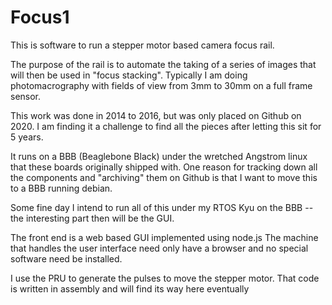 # Focus1

This is software to run a stepper motor based camera focus rail.

The purpose of the rail is to automate the taking of a series of
images that will then be used in "focus stacking".
Typically I am doing photomacrography with fields of view
from 3mm to 30mm on a full frame sensor.

This work was done in 2014 to 2016, but was only placed on Github
on 2020.  I am finding it a challenge to find all the pieces after
letting this sit for 5 years.

It runs on a BBB (Beaglebone Black) under the wretched
Angstrom linux that these boards originally shipped with.
One reason for tracking down all the components and "archiving"
them on Github is that I want to move this to a BBB running
debian.

Some fine day I intend to run all of this under my RTOS Kyu on
the BBB -- the interesting part then will be the GUI.

The front end is a web based GUI implemented using node.js
The machine that handles the user interface need only have a
browser and no special software need be installed.

I use the PRU to generate the pulses to move the stepper motor.
That code is written in assembly and will find its way here
eventually
